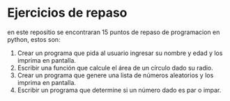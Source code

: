 # Ejercicios de repaso
en este repositio se encontraran 15 puntos de repaso de programacion en python, estos son:
1. Crear un programa que pida al usuario ingresar su nombre y edad y los imprima en pantalla.
2. Escribir una función que calcule el área de un círculo dado su radio.
3. Crear un programa que genere una lista de números aleatorios y los imprima en pantalla.
4. Escribir un programa que determine si un número dado es par o impar.